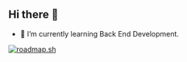 ## Hi there 👋
- 🌱 I’m currently learning Back End Development.


<a href="https://roadmap.sh"><img src="https://roadmap.sh/card/tall/668f50af7d03d0bb6dad6d8c?variant=dark" alt="roadmap.sh"/></a>

<!--
**bauer-js/bauer-js** is a ✨ _special_ ✨ repository because its `README.md` (this file) appears on your GitHub profile.

Here are some ideas to get you started:

- 🔭 I’m currently working on ...
- 🌱 I’m currently learning ...
- 👯 I’m looking to collaborate on ...
- 🤔 I’m looking for help with ...
- 💬 Ask me about ...
- 📫 How to reach me: ...
- 😄 Pronouns: ...
- ⚡ Fun fact: ...
-->
